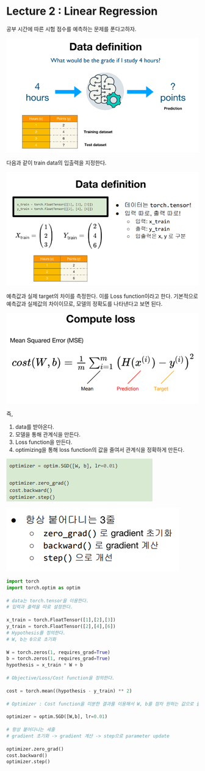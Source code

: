 # Lecture 2 : Linear Regression

공부 시간에 따른 시험 점수를 예측하는 문제를 푼다고하자.

![Untitled](Lecture%202%20Linear%20Regression%206c281771b6a14b94a4b1b0639cc429cb/Untitled.png)

다음과 같이 train data의 입출력을 지정한다.

![Untitled](Lecture%202%20Linear%20Regression%206c281771b6a14b94a4b1b0639cc429cb/Untitled%201.png)

예측값과 실제 target의 차이를 측정한다. 이를 Loss function이라고 한다. 기본적으로 예측값과 실제값의 차이이므로, 모델의 정확도를 나타낸다고 보면 된다.

![Untitled](Lecture%202%20Linear%20Regression%206c281771b6a14b94a4b1b0639cc429cb/Untitled%202.png)

즉,

1. data를 받아온다.
2. 모델을 통해 관계식을 만든다.
3. Loss function을 만든다.
4. optimizing을 통해 loss function의 값을 줄여서 관계식을 정확하게 만든다.

![Untitled](Lecture%202%20Linear%20Regression%206c281771b6a14b94a4b1b0639cc429cb/Untitled%203.png)

![Untitled](Lecture%202%20Linear%20Regression%206c281771b6a14b94a4b1b0639cc429cb/Untitled%204.png)

```python
import torch
import torch.optim as optim

# data는 torch.tensor을 이용한다.
# 입력과 출력을 따로 설정한다.

x_train = torch.FloatTensor([1],[2],[3])
y_train = torch.FloatTensor([2],[4],[6])
# Hypothesis를 정의한다.
# W, b는 0으로 초기화

W = torch.zeros(1, requires_grad=True)
b = torch.zeros(1, requires_grad=True)
hypothesis = x_train * W + b

# Objective/Loss/Cost function을 정의한다.

cost = torch.mean((hypothesis - y_train) ** 2)

# Optimizer : Cost function을 미분한 결과를 이용해서 W, b를 점차 원하는 값으로 줄여나가는 알고리즘

optimizer = optim.SGD([W,b], lr=0.01)

# 항상 붙어다니는 세줄
# gradient 초기화 -> gradient 계산 -> step으로 parameter update

optimizer.zero_grad()
cost.backward()
optimizer.step()
```